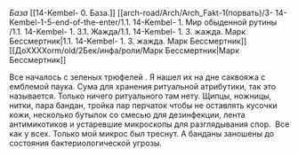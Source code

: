 *База*
[[14-Kembel- 0. База.]] 
[[arch-road/Arch/Arch_Fakt-1(порвать)/3- 14-Kembel-1-5-end-of-the-enter/1.1. 14-Kembel- 1. Мир обыденной рутины /1.1. 14-Kembel- 1. 3.1. Жажда/1.1. 14-Kembel- 1. 3. жажда. Марк Бессмертник|1.1. 14-Kembel- 1. 3. жажда. Марк Бессмертник]]
[[ДоХХХХоrm/old/2Бек/инфа/роли/Марк Бессмертник|Марк Бессмертник]]


Все началось с зеленых трюфелей . Я нашел их на дне саквояжа с емблемой паука. Сума для хранения ритуальной атрибутики, так это называется. Только ничего ритуального там нету. Щипцы, ножницы, нитки, пара бандан, тройка пар перчаток чтобы не оставлять кусочки кожи, несколько бутылок со смесью для дезинфекции, лента антимикотиков и устаревшие микроскопы для разглядывания спор.  Все как у всех. Только мой микрос был треснут. А банданы заношены до состояния бактериологической угрозы.


